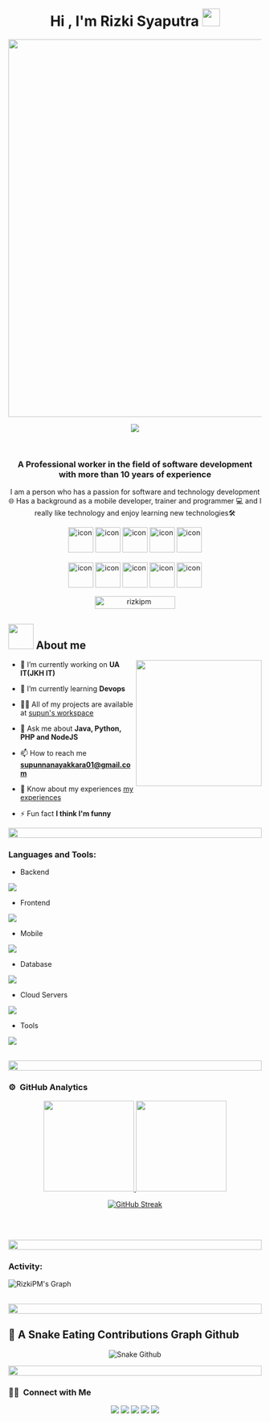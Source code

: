 <h1 align="center">Hi , I'm Rizki Syaputra <img src="https://media.giphy.com/media/hvRJCLFzcasrR4ia7z/giphy.gif" width="35"></h1>

<div align="center"><img src="https://github.com/drshahizan/research-design/blob/main/profile/batch2/rizkipm/images/IMG_20180630_104657.jpg" width="1000" height="750"></div>

<p align="center">
  <a href="https://github.com/rizkipm/readme-typing-svg"><img src="https://readme-typing-svg.herokuapp.com?font=Time+New+Roman&color=%5DAB1D&size=25&center=true&vCenter=true&width=600&height=100&lines=CEO+Founder+@udacoding;Data+Science+Magister+Student+@UTM;Project+Manager;Tech+Lead;Lecturer+@+Polytechnic+State+of+Padang;Always+learning+new+things"></a>
</p>

<br>
<h3 align="center">A Professional worker in the field of software development with more than 10 years of experience</h3>
<p align="center">I am a person who has a passion for software and technology development 🌐 Has a background as a mobile developer, trainer and programmer 💻 and I really like technology and enjoy learning new technologies🛠️</p>

<div align="center">
  <img src="https://techstack-generator.vercel.app/java-icon.svg" alt="icon" width="50" height="50" />
  <img src="https://techstack-generator.vercel.app/python-icon.svg" alt="icon" width="50" height="50" />
  <img src="https://techstack-generator.vercel.app/swift-icon.svg" alt="icon" width="50" height="50" />
  <img src="https://techstack-generator.vercel.app/python-icon.svg" alt="icon" width="50" height="50" />
 <img src="https://techstack-generator.vercel.app/mysql-icon.svg" alt="icon" width="50" height="50" />
</div>
<br>

<div align="center">
  <img src="https://techstack-generator.vercel.app/docker-icon.svg" alt="icon" width="50" height="50" />
  <img src="https://techstack-generator.vercel.app/github-icon.svg" alt="icon" width="50" height="50" />
  <img src="https://techstack-generator.vercel.app/prettier-icon.svg" alt="icon" width="50" height="50" />
  <img src="https://techstack-generator.vercel.app/restapi-icon.svg" alt="icon" width="50" height="50" />
  <img src="https://techstack-generator.vercel.app/graphql-icon.svg" alt="icon" width="50" height="50" />
</div>

<p align="center"> 
	<img src="https://komarev.com/ghpvc/?username=rizkipm&label=Total%20Profile%20views&color=0047AB&style=plastic?" alt="rizkipm" height=25px, width=160px/> 
	
</p>


	
## <picture><img src = "https://github.com/drshahizan/research-design/blob/main/profile/batch2/rizkipm/images/about_me.gif?" width = 50px></picture> About me

<picture> <img align="right" src="https://github.com/drshahizan/research-design/blob/main/profile/batch2/rizkipm/images/Right_Side.gif?raw=true" width = 250px></picture>


- 🔭 I’m currently working on **UA IT(JKH IT)**

- 🌱 I’m currently learning **Devops**

- 👨‍💻 All of my projects are available at [supun's workspace](http://supun.traditionalme.life)

- 💬 Ask me about **Java, Python, PHP and NodeJS**

- 📫 How to reach me **supunnanayakkara01@gmail.com**

- 📄 Know about my experiences [my experiences](http://supun.traditionalme.life/#resume)

- ⚡ Fun fact **I think I'm funny**

<img src="https://i.imgur.com/dBaSKWF.gif" height="20" width="100%">

<h3 align="left">Languages and Tools:</h3>

- Backend
<p align="left">
  <a href="https://skillicons.dev">
    <img src="https://skillicons.dev/icons?i=php,laravel,java,nodejs,py,nestjs" />
  </a>
</p>

- Frontend
<p align="left">
  <a href="https://skillicons.dev">
    <img src="https://skillicons.dev/icons?i=html,css,tailwind,materialui,dart,wordpress" />
  </a>
</p>

- Mobile
<p align="left">
  <a href="https://skillicons.dev">
    <img src="https://skillicons.dev/icons?i=flutter,kotlin,swift,dart" />
  </a>
</p>

- Database
<p align="left">
  <a href="https://skillicons.dev">
    <img src="https://skillicons.dev/icons?i=mongodb,mysql,postgresql,sqlite" />
  </a>
</p>

- Cloud Servers
<p align="left">
  <a href="https://skillicons.dev">
    <img src="https://skillicons.dev/icons?i=azure,aws,gcp,firebase,cloudflare" />
  </a>
</p>

- Tools
<p align="left">
  <a href="https://skillicons.dev">
    <img src="https://skillicons.dev/icons?i=git,github,docker,figma,xd,idea,vscode,postman,androidstudio,apple," />
  </a>
</p>

<br/>

<img src="https://i.imgur.com/dBaSKWF.gif" height="20" width="100%">

### ⚙️ &nbsp;GitHub Analytics

<p align="center">
<a href="https://github.com/rizkipm">
  <img height="180em" src="https://github-readme-stats-eight-theta.vercel.app/api?username=rizkipm&show_icons=true&theme=algolia&include_all_commits=true&count_private=true"/>
  <img height="180em" src="https://github-readme-stats-eight-theta.vercel.app/api/top-langs/?username=rizkipm&layout=compact&langs_count=8&theme=algolia"/>
</a>
</p>

<div align="center">
 
[![GitHub Streak](https://streak-stats.demolab.com/?user=rizkipm&theme=midnight-purple)](https://git.io/streak-stats)

</div>

<br><br>

<img src="https://i.imgur.com/dBaSKWF.gif" height="20" width="100%">

<h3 align="left">Activity:</h3>

![RizkiPM's Graph](https://github-readme-activity-graph.vercel.app/graph?username=rizkipm&custom_title=Rizkipm's%20GitHub%20Activity%20Graph&bg_color=0D1117&color=7F3FBF&line=7F3FBF&point=7F3FBF&area_color=FFFFFF&title_color=FFFFFF&area=true)
<br><br>

<img src="https://i.imgur.com/dBaSKWF.gif" height="20" width="100%">

## 🐍 A Snake Eating Contributions Graph Github
	
<p align = "center">
	<img src = "https://github.com/drshahizan/research-design/blob/main/profile/batch2/rizkipm/images/github-contribution-grid-snake.svg?" alt = "Snake Github"/>
</p>

<img src="https://i.imgur.com/dBaSKWF.gif" height="20" width="100%">

### 🤝🏻 &nbsp;Connect with Me

<p align="center">
<a href="https://www.udacoding.com/"><img src="https://img.shields.io/badge/-udacoding.com-3423A6?style=flat&logo=Google-Chrome&logoColor=white"/></a>
<a href="https://www.linkedin.com/in/rizki-syaputra-082b2a7b/"><img src="https://img.shields.io/badge/-Rizki%20Syaputra%20-0077B5?style=flat&logo=Linkedin&logoColor=white"/></a>
<a href="mailto:syaputra@graduate.utm.my"><img src="https://img.shields.io/badge/-syaputra@graduate.utm.my-D14836?style=flat&logo=Gmail&logoColor=white"/></a>
<a href="https://www.instagram.com/rizkisyaputra17/"><img src="https://img.shields.io/badge/-@rizkisyaputra17-E4405F?style=flat&logo=Instagram&logoColor=white"/></a>
<a href="https://www.facebook.com/rizki.programmermuslim/"><img src="https://img.shields.io/badge/-@Rizki Syaputra-1877F2?style=flat&logo=Facebook&logoColor=white"/></a>

</p>
